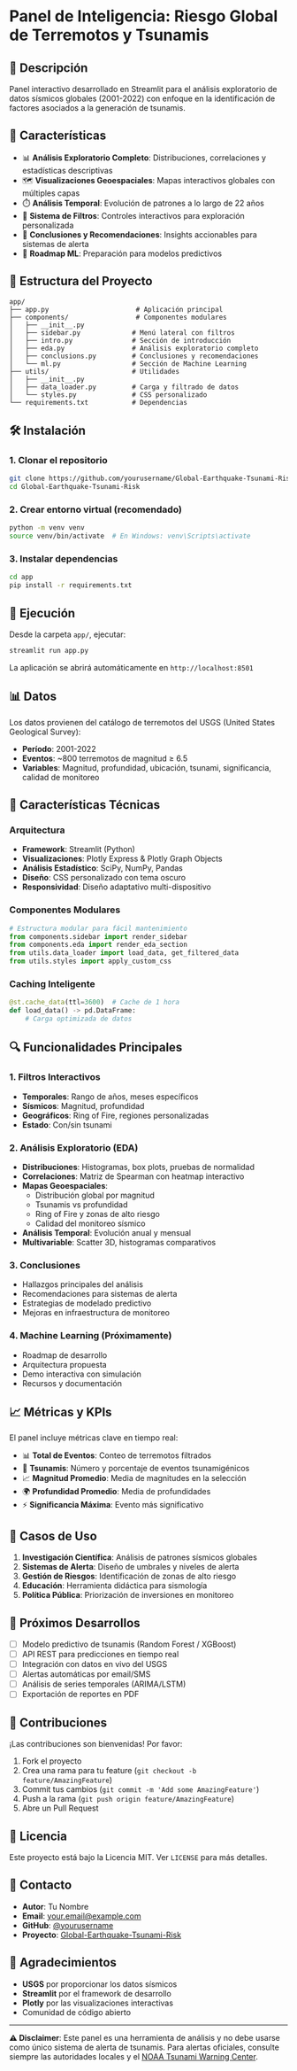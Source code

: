 # Panel de Inteligencia: Riesgo Global de Terremotos y Tsunamis

## 🌊 Descripción

Panel interactivo desarrollado en Streamlit para el análisis exploratorio de datos sísmicos globales (2001-2022) con enfoque en la identificación de factores asociados a la generación de tsunamis.

## 🚀 Características

- 📊 **Análisis Exploratorio Completo**: Distribuciones, correlaciones y estadísticas descriptivas
- 🗺️ **Visualizaciones Geoespaciales**: Mapas interactivos globales con múltiples capas
- ⏱️ **Análisis Temporal**: Evolución de patrones a lo largo de 22 años
- 🎯 **Sistema de Filtros**: Controles interactivos para exploración personalizada
- 📌 **Conclusiones y Recomendaciones**: Insights accionables para sistemas de alerta
- 🤖 **Roadmap ML**: Preparación para modelos predictivos

## 📂 Estructura del Proyecto

```
app/
├── app.py                      # Aplicación principal
├── components/                 # Componentes modulares
│   ├── __init__.py
│   ├── sidebar.py             # Menú lateral con filtros
│   ├── intro.py               # Sección de introducción
│   ├── eda.py                 # Análisis exploratorio completo
│   ├── conclusions.py         # Conclusiones y recomendaciones
│   └── ml.py                  # Sección de Machine Learning
├── utils/                     # Utilidades
│   ├── __init__.py
│   ├── data_loader.py         # Carga y filtrado de datos
│   └── styles.py              # CSS personalizado
└── requirements.txt           # Dependencias
```

## 🛠️ Instalación

### 1. Clonar el repositorio

```bash
git clone https://github.com/yourusername/Global-Earthquake-Tsunami-Risk.git
cd Global-Earthquake-Tsunami-Risk
```

### 2. Crear entorno virtual (recomendado)

```bash
python -m venv venv
source venv/bin/activate  # En Windows: venv\Scripts\activate
```

### 3. Instalar dependencias

```bash
cd app
pip install -r requirements.txt
```

## 🚀 Ejecución

Desde la carpeta `app/`, ejecutar:

```bash
streamlit run app.py
```

La aplicación se abrirá automáticamente en `http://localhost:8501`

## 📊 Datos

Los datos provienen del catálogo de terremotos del USGS (United States Geological Survey):
- **Período**: 2001-2022
- **Eventos**: ~800 terremotos de magnitud ≥ 6.5
- **Variables**: Magnitud, profundidad, ubicación, tsunami, significancia, calidad de monitoreo

## 🎨 Características Técnicas

### Arquitectura

- **Framework**: Streamlit (Python)
- **Visualizaciones**: Plotly Express & Plotly Graph Objects
- **Análisis Estadístico**: SciPy, NumPy, Pandas
- **Diseño**: CSS personalizado con tema oscuro
- **Responsividad**: Diseño adaptativo multi-dispositivo

### Componentes Modulares

```python
# Estructura modular para fácil mantenimiento
from components.sidebar import render_sidebar
from components.eda import render_eda_section
from utils.data_loader import load_data, get_filtered_data
from utils.styles import apply_custom_css
```

### Caching Inteligente

```python
@st.cache_data(ttl=3600)  # Cache de 1 hora
def load_data() -> pd.DataFrame:
    # Carga optimizada de datos
```

## 🔍 Funcionalidades Principales

### 1. Filtros Interactivos

- **Temporales**: Rango de años, meses específicos
- **Sísmicos**: Magnitud, profundidad
- **Geográficos**: Ring of Fire, regiones personalizadas
- **Estado**: Con/sin tsunami

### 2. Análisis Exploratorio (EDA)

- **Distribuciones**: Histogramas, box plots, pruebas de normalidad
- **Correlaciones**: Matriz de Spearman con heatmap interactivo
- **Mapas Geoespaciales**: 
  - Distribución global por magnitud
  - Tsunamis vs profundidad
  - Ring of Fire y zonas de alto riesgo
  - Calidad del monitoreo sísmico
- **Análisis Temporal**: Evolución anual y mensual
- **Multivariable**: Scatter 3D, histogramas comparativos

### 3. Conclusiones

- Hallazgos principales del análisis
- Recomendaciones para sistemas de alerta
- Estrategias de modelado predictivo
- Mejoras en infraestructura de monitoreo

### 4. Machine Learning (Próximamente)

- Roadmap de desarrollo
- Arquitectura propuesta
- Demo interactiva con simulación
- Recursos y documentación

## 📈 Métricas y KPIs

El panel incluye métricas clave en tiempo real:

- 📊 **Total de Eventos**: Conteo de terremotos filtrados
- 🌊 **Tsunamis**: Número y porcentaje de eventos tsunamigénicos
- 📈 **Magnitud Promedio**: Media de magnitudes en la selección
- 🌍 **Profundidad Promedio**: Media de profundidades
- ⚡ **Significancia Máxima**: Evento más significativo

## 🎯 Casos de Uso

1. **Investigación Científica**: Análisis de patrones sísmicos globales
2. **Sistemas de Alerta**: Diseño de umbrales y niveles de alerta
3. **Gestión de Riesgos**: Identificación de zonas de alto riesgo
4. **Educación**: Herramienta didáctica para sismología
5. **Política Pública**: Priorización de inversiones en monitoreo

## 🧪 Próximos Desarrollos

- [ ] Modelo predictivo de tsunamis (Random Forest / XGBoost)
- [ ] API REST para predicciones en tiempo real
- [ ] Integración con datos en vivo del USGS
- [ ] Alertas automáticas por email/SMS
- [ ] Análisis de series temporales (ARIMA/LSTM)
- [ ] Exportación de reportes en PDF

## 🤝 Contribuciones

¡Las contribuciones son bienvenidas! Por favor:

1. Fork el proyecto
2. Crea una rama para tu feature (`git checkout -b feature/AmazingFeature`)
3. Commit tus cambios (`git commit -m 'Add some AmazingFeature'`)
4. Push a la rama (`git push origin feature/AmazingFeature`)
5. Abre un Pull Request

## 📝 Licencia

Este proyecto está bajo la Licencia MIT. Ver `LICENSE` para más detalles.

## 📧 Contacto

- **Autor**: Tu Nombre
- **Email**: your.email@example.com
- **GitHub**: [@yourusername](https://github.com/yourusername)
- **Proyecto**: [Global-Earthquake-Tsunami-Risk](https://github.com/yourusername/Global-Earthquake-Tsunami-Risk)

## 🙏 Agradecimientos

- **USGS** por proporcionar los datos sísmicos
- **Streamlit** por el framework de desarrollo
- **Plotly** por las visualizaciones interactivas
- Comunidad de código abierto

---

**⚠️ Disclaimer**: Este panel es una herramienta de análisis y no debe usarse como único sistema de alerta de tsunamis. Para alertas oficiales, consulte siempre las autoridades locales y el [NOAA Tsunami Warning Center](https://www.tsunami.gov/).
